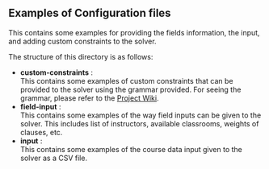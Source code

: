 ## Examples of Configuration files

This contains some examples for providing the fields information, the input, and adding custom constraints to the solver.

The structure of this directory is as follows:
* **custom-constraints** : \
This contains some examples of custom constraints that can be provided to the solver using the grammar provided. For seeing the grammar, please refer to the [Project Wiki](https://github.com/GoodDeeds/Timetabler/wiki).
* **field-input** : \
This contains some examples of the way field inputs can be given to the solver. This includes list of instructors, available classrooms, weights of clauses, etc.
* **input** : \
This contains some examples of the course data input given to the solver as a CSV file.